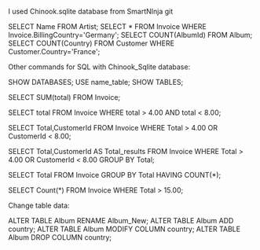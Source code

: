 I used Chinook.sqlite database from SmartNInja git 

SELECT Name FROM Artist;
SELECT * FROM Invoice WHERE Invoice.BillingCountry='Germany';
SELECT COUNT(AlbumId) FROM Album;
SELECT COUNT(Country) FROM Customer WHERE Customer.Country='France';

Other commands for SQL with Chinook_Sqlite database:

SHOW DATABASES;
USE name_table;
SHOW TABLES;

SELECT SUM(total) FROM Invoice;

SELECT total FROM Invoice WHERE 
	total > 4.00 AND total < 8.00;

SELECT Total,CustomerId FROM Invoice WHERE 
	Total > 4.00 OR CustomerId < 8.00;

SELECT Total,CustomerId AS Total_results FROM Invoice WHERE 
	Total > 4.00 OR CustomerId < 8.00
	GROUP BY Total;

SELECT Total FROM Invoice GROUP BY Total HAVING COUNT(*);

SELECT Count(*) FROM Invoice WHERE Total > 15.00;


Change table data:

ALTER TABLE Album RENAME Album_New;
ALTER TABLE Album ADD country;
ALTER  TABLE Album MODIFY COLUMN country;
ALTER TABLE Album DROP COLUMN country;
